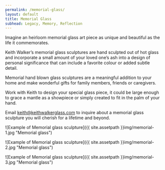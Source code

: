 ```yaml
---
permalink: /memorial-glass/
layout: default
title: Memorial Glass
subhead: Legacy, Memory, Reflection
---
```


Imagine an heirloom memorial glass art piece as unique and beautiful as the life it commemorates.

Keith Walker’s memorial glass sculptures are hand sculpted out of hot glass and incorporate a small amount of your loved one’s ash into a design of personal significance that can include a favorite colour or added subtle detail.

Memorial hand blown glass sculptures are a meaningful addition to your home and make wonderful gifts for family members, friends or caregivers.

Work with Keith to design your special glass piece, it could be large enough to grace a mantle as a showpiece or simply created to fit in the palm of your hand.

Email <keith@keithwalkerglass.com> to inquire about a memorial glass sculpture you will cherish for a lifetime and beyond.


![Example of Memorial glass sculpture]({{ site.assetpath }}img/memorial-1.jpg "Memorial glass")

![Example of Memorial glass sculpture]({{ site.assetpath }}img/memorial-2.jpg "Memorial glass")

![Example of Memorial glass sculpture]({{ site.assetpath }}img/memorial-3.jpg "Memorial glass")
